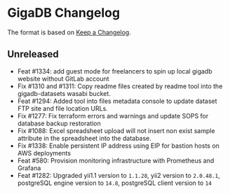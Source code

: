 # GigaDB Changelog

The format is based on [Keep a Changelog](https://keepachangelog.com/en/1.0.0/).

## Unreleased

- Feat #1334: add guest mode for freelancers to spin up local gigadb website without GitLab account
- Fix #1310 and #1311: Copy readme files created by readme tool into the 
  gigadb-datasets wasabi bucket.
- Feat #1294: Added tool into files metadata console to update dataset FTP site
  and file location URLs.
- Fix #1277: Fix terraform errors and warnings and update SOPS for database backup restoration
- Fix #1088: Excel spreadsheet upload will not insert non exist sample attribute in the spreadsheet into the database.
- Fix #1338: Enable persistent IP address using EIP for bastion hosts on AWS deployments
- Feat #580: Provision monitoring infrastructure with Prometheus and Grafana
- Feat #1282: Upgraded yii1.1 version to `1.1.28`, yii2 version to `2.0.48.1`, postgreSQL engine version to `14.8`, postgreSQL client version to `14`
